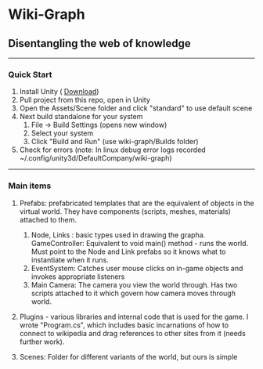 # Wiki-Graph
## Disentangling the web of knowledge
---
### Quick Start

1. Install Unity ( [Download](https://unity3d.com/))
2. Pull project from this repo, open in Unity
3. Open the Assets/Scene folder and click "standard" to use default scene
4. Next build standalone for your system
    1. File -> Build Settings (opens new window)
    2. Select your system
    3. Click "Build and Run" (use wiki-graph/Builds folder)
4. Check for errors (note: In linux debug error logs recorded ~/.config/unity3d/DefaultCompany/wiki-graph)
---
### Main items

1. Prefabs: prefabricated templates that are the equivalent of objects in the virtual world. They have components (scripts, meshes, materials) attached to them.
    1. Node, Links : basic types used in drawing the grapha. GameController: Equivalent to void main() method - runs the world. Must point to the Node and Link prefabs so it knows what to instantiate when it runs.
    3. EventSystem: Catches user mouse clicks on in-game objects and invokes appropriate listeners
    4. Main Camera: The camera you view the world through. Has two scripts attached to it which govern how camera moves through world.

2. Plugins - various libraries and internal code that is used for the game. I wrote "Program.cs", which includes basic incarnations of how to connect to wikipedia and drag references to other sites from it (needs further work).

3. Scenes: Folder for different variants of the world, but ours is simple
